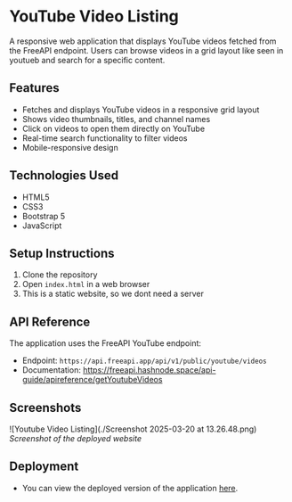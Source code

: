 # YouTube Video Listing

A responsive web application that displays YouTube videos fetched from the FreeAPI endpoint. Users can browse videos in a grid layout like seen in youtueb and search for a specific content.

## Features

- Fetches and displays YouTube videos in a responsive grid layout
- Shows video thumbnails, titles, and channel names
- Click on videos to open them directly on YouTube
- Real-time search functionality to filter videos
- Mobile-responsive design

## Technologies Used

- HTML5
- CSS3
- Bootstrap 5
- JavaScript

## Setup Instructions

1. Clone the repository
2. Open `index.html` in a web browser
3. This is a static website, so we dont need a server

## API Reference

The application uses the FreeAPI YouTube endpoint:
- Endpoint: `https://api.freeapi.app/api/v1/public/youtube/videos`
- Documentation: https://freeapi.hashnode.space/api-guide/apireference/getYoutubeVideos

## Screenshots
![Youtube Video Listing](./Screenshot 2025-03-20 at 13.26.48.png)
*Screenshot of the deployed website*

## Deployment
- You can view the deployed version of the application [here](https://youtube-listing-manya.netlify.app/).

